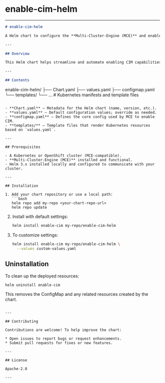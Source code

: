 # enable-cim-helm

---

```markdown
# enable-cim-helm

A Helm chart to configure the **Multi‑Cluster‑Engine (MCE)** and enable **Central Infrastructure Management (CIM)**.

---

## Overview

This Helm chart helps streamline and automate enabling CIM capabilities via MCE in your Kubernetes or OpenShift clusters. It encapsulates the necessary `ConfigMap`, values, and template logic to simplify deployment, especially in multi-cluster management scenarios.

---

## Contents

```

enable-cim-helm/
├── Chart.yaml
├── values.yaml
├── configmap.yaml
└── templates/
└── ...        # Kubernetes manifests and template files

````

- **Chart.yaml** – Metadata for the Helm chart (name, version, etc.).
- **values.yaml** – Default configuration values; override as needed.
- **configmap.yaml** – Defines the core config used by MCE to enable CIM.
- **templates/** – Template files that render Kubernetes resources based on `values.yaml`.

---

## Prerequisites

- A Kubernetes or OpenShift cluster (MCE-compatible).
- **Multi‑Cluster‑Engine (MCE)** installed and functional.
- Helm 3.x installed locally and configured to communicate with your cluster.

---

## Installation

1. Add your chart repository or use a local path:
   ```bash
   helm repo add my‑repo <your-chart-repo-url>
   helm repo update
````

2. Install with default settings:

   ```bash
   helm install enable-cim my‑repo/enable-cim-helm
   ```

3. To customize settings:

   ```bash
   helm install enable‑cim my‑repo/enable‑cim‑helm \
     --values custom-values.yaml
   ```


## Uninstallation

To clean up the deployed resources:

```bash
helm uninstall enable-cim
```

This removes the ConfigMap and any related resources created by the chart.

```

---

## Contributing

Contributions are welcome! To help improve the chart:

* Open issues to report bugs or request enhancements.
* Submit pull requests for fixes or new features.

---

## License

Apache-2.0 

---

